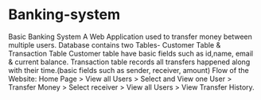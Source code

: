 # Banking-system
Basic Banking System A Web Application used to transfer money between multiple users.
Database contains two Tables- Customer Table &amp; Transaction Table
Customer table have basic fields such as id,name, email &amp; current balance. Transaction table records all transfers happened along with their time.(basic fields such as sender, receiver, amount)
Flow of the Website: Home Page > View all Users > Select and View one User > Transfer Money > Select receiver > View all Users > View Transfer History.
